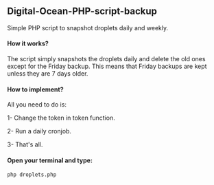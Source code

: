## Digital-Ocean-PHP-script-backup

Simple PHP script to snapshot droplets daily and weekly.

#### How it works?

The script simply snapshots the droplets daily and delete the old ones except for the Friday backup. This means that Friday backups are kept unless they are 7 days older.

#### How to implement?

All you need to do is:

1- Change the token in token function.

2- Run a daily cronjob.

3- That's all.

#### Open your terminal and type:

```
php droplets.php
```
